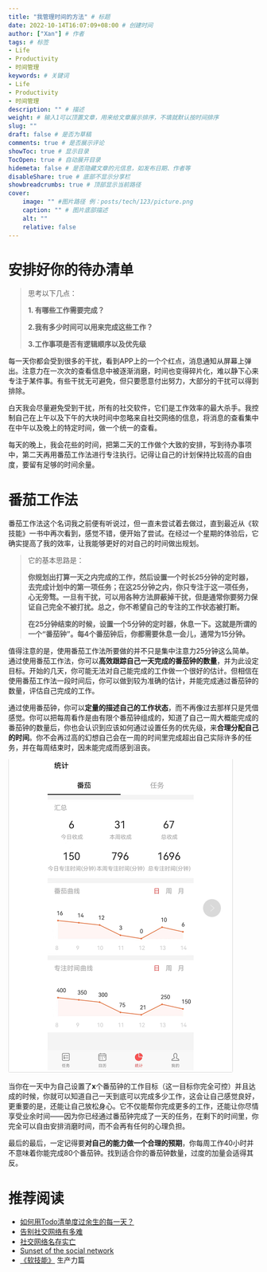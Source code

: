 ```yaml
---
title: "我管理时间的方法" # 标题
date: 2022-10-14T16:07:09+08:00 # 创建时间
author: ["Xan"] # 作者
tags: # 标签
- Life
- Productivity
- 时间管理
keywords: # 关键词
- Life
- Productivity
- 时间管理
description: "" # 描述
weight: # 输入1可以顶置文章，用来给文章展示排序，不填就默认按时间排序
slug: ""
draft: false # 是否为草稿
comments: true # 是否展示评论
showToc: true # 显示目录
TocOpen: true # 自动展开目录
hidemeta: false # 是否隐藏文章的元信息，如发布日期、作者等
disableShare: true # 底部不显示分享栏
showbreadcrumbs: true # 顶部显示当前路径
cover:
    image: "" #图片路径 例：posts/tech/123/picture.png
    caption: "" # 图片底部描述
    alt: ""
    relative: false
---
```


# 安排好你的待办清单
> 思考以下几点： 
> 
>**1. 有哪些工作需要完成？**
> 
>**2.我有多少时间可以用来完成这些工作？** 
>
>**3.工作事项是否有逻辑顺序以及优先级**

每一天你都会受到很多的干扰，看到APP上的一个个红点，消息通知从屏幕上弹出。注意力在一次次的查看信息中被逐渐消磨，时间也变得碎片化，难以静下心来专注于某件事。有些干扰无可避免，但只要愿意付出努力，大部分的干扰可以得到排除。

白天我会尽量避免受到干扰，所有的社交软件，它们是工作效率的最大杀手。我控制自己在上午以及下午的大块时间中忽略来自社交网络的信息，将消息的查看集中在中午以及晚上的特定时间，做一个统一的查看。

每天的晚上，我会花些的时间，把第二天的工作做个大致的安排，写到待办事项中，第二天再用番茄工作法进行专注执行。记得让自己的计划保持比较高的自由度，要留有足够的时间余量。

# 番茄工作法
番茄工作法这个名词我之前便有听说过，但一直未尝试着去做过，直到最近从《软技能》一书中再次看到，感觉不错，便开始了尝试。在经过一个星期的体验后，它确实提高了我的效率，让我能够更好的对自己的时间做出规划。

> 它的基本思路是：
> 
> **你规划出打算一天之内完成的工作，然后设置一个时长25分钟的定时器，去完成计划中的第一项任务；在这25分钟之内，你只专注于这一项任务，心无旁骛。一旦有干扰，可以用各种方法屏蔽掉干扰，但是通常你要努力保证自己完全不被打扰。总之，你不希望自己的专注的工作状态被打断。**
> 
> **在25分钟结束的时候，设置一个5分钟的定时器，休息一下。这就是所谓的一个“番茄钟”。每4个番茄钟后，你都需要休息一会儿，通常为15分钟。**

值得注意的是，使用番茄工作法所要做的并不只是集中注意力25分钟这么简单。通过使用番茄工作法，你可以**高效跟踪自己一天完成的番茄钟的数量**，并为此设定目标。开始的几天，你可能无法对自己能完成的工作做一个很好的估计。但相信在使用番茄工作法一段时间后，你可以做到较为准确的估计，并能完成通过番茄钟的数量，评估自己完成的工作。

通过使用番茄钟，你可以**定量的描述自己的工作状态**，而不再像过去那样只是凭借感觉。你可以把每周看作是由有限个番茄钟组成的，知道了自己一周大概能完成的番茄钟的数量后，你也会认识到应该如何通过设置任务的优先级，来**合理分配自己的时间**。你不会再过高的幻想自己会在一周的时间里完成超出自己实际许多的任务，并在每周结束时，因未能完成而感到沮丧。

![Pomodoro](https://raw.githubusercontent.com/Xancoding/Blog/main/static/img/timeManagement/Pomodoro.png)

当你在一天中为自己设置了**x**个番茄钟的工作目标（这一目标你完全可控）并且达成的时候，你就可以知道自己一天到底可以完成多少工作，这会让自己感觉良好，更重要的是，还能让自己放松身心。它不仅能帮你完成更多的工作，还能让你尽情享受业余时间——因为你已经通过番茄钟完成了一天的任务，在剩下的时间里，你完全可以自由安排消磨时间，而不会再有任何的心理负担。

最后的最后，一定记得要**对自己的能力做一个合理的预期**，你每周工作40小时并不意味着你能完成80个番茄钟。找到适合你的番茄钟数量，过度的加量会适得其反。

# 推荐阅读
- [如何用Todo清单度过余生的每一天？](https://zhuanlan.zhihu.com/p/468627225?utm_campaign=shareopn&utm_medium=social&utm_oi=1205113084614000640&utm_psn=1564268556828737536&utm_source=wechat_session)
- [告别社交网络有多难](https://geekplux.com/posts/farewell_social_network)
- [社交网络名存实亡](https://geekplux.com/newsletters/28)
- [Sunset of the social network](https://www.axios.com/2022/07/25/sunset-social-network-facebook-tiktok)
- [《软技能》](https://book.douban.com/subject/26835090/) 生产力篇